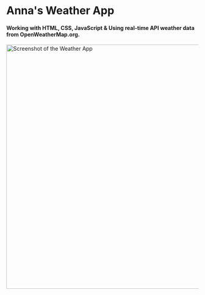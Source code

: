 # Anna's Weather App
#### Working with HTML, CSS, JavaScript & Using real-time API weather data from OpenWeatherMap.org.

<img width="640" alt="Screenshot of the Weather App" src="https://github.com/Cihlova/weather-app/assets/33567545/890685f4-1fd3-4846-9a31-cf64bbc80944">
